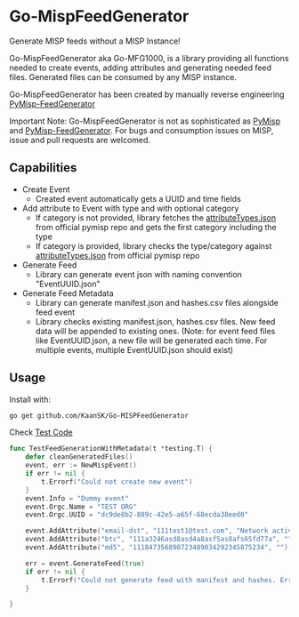 # Go-MispFeedGenerator

Generate MISP feeds without a MISP Instance!

Go-MispFeedGenerator aka Go-MFG1000, is a library providing all functions needed to create events, adding attributes and generating needed feed files. Generated files can be consumed by any MISP instance.

Go-MispFeedGenerator has been created by manually reverse engineering [PyMisp-FeedGenerator]

Important Note: Go-MispFeedGenerator is not as sophisticated as [PyMisp] and [PyMisp-FeedGenerator]. For bugs and consumption issues on MISP, issue and pull requests are welcomed.

## Capabilities

* Create Event
  * Created event automatically gets a UUID and time fields
* Add attribute to Event with type and with optional category
  * If category is not provided, library fetches the [attributeTypes.json] from official pymisp repo and gets the first category including the type
  * If category is provided, library checks the type/category against [attributeTypes.json] from official pymisp repo
* Generate Feed
  * Library can generate event json with naming convention "EventUUID.json"
* Generate Feed Metadata
  * Library can generate manifest.json and hashes.csv files alongside feed event
  * Library checks existing manifest.json, hashes.csv files. New feed data will be appended to existing ones. (Note: for event feed files like EventUUID.json, a new file will be generated each time. For multiple events, multiple EventUUID.json should exist)


## Usage
Install with:
````bash
go get github.com/KaanSK/Go-MISPFeedGenerator
````
Check [Test Code](mispfeedgenerator_test.go)  

```go
func TestFeedGenerationWithMetadata(t *testing.T) {
	defer cleanGeneratedFiles()
	event, err := NewMispEvent()
	if err != nil {
		t.Errorf("Could not create new event")
	}
	event.Info = "Dummy event"
	event.Orgc.Name = "TEST ORG"
	event.Orgc.UUID = "dc9de8b2-889c-42e5-a65f-68ecda38eed0"

	event.AddAttribute("email-dst", "111test1@test.com", "Network activity")
	event.AddAttribute("btc", "111a3246asd8asd4a8asf5as8afs65fd77a", "")
	event.AddAttribute("md5", "111847356890723489034292345875234", "")

	err = event.GenerateFeed(true)
	if err != nil {
		t.Errorf("Could not generate feed with manifest and hashes. Error: %s", err)
	}

}
```



[PyMisp-FeedGenerator]: https://github.com/MISP/PyMISP/blob/main/examples/feed-generator/generate.py
[PyMisp]: https://github.com/MISP/PyMISP
[attributeTypes.json]: https://raw.githubusercontent.com/MISP/PyMISP/3c141e1fdb9127e10c5e7ec4784beb26af4b7ea7/pymisp/data/describeTypes.json